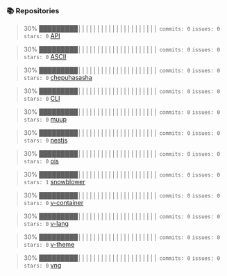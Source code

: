 ### 📚 Repositories


  >30% █████████│││││││││││││││││││││
  > `commits: 0`
  > `issues: 0`
  > `stars: 0`
  >[API](https://github.com/chepuhasasha/API)


  >30% █████████│││││││││││││││││││││
  > `commits: 0`
  > `issues: 0`
  > `stars: 0`
  >[ASCII](https://github.com/chepuhasasha/ASCII)


  >30% █████████│││││││││││││││││││││
  > `commits: 0`
  > `issues: 0`
  > `stars: 0`
  >[chepuhasasha](https://github.com/chepuhasasha/chepuhasasha)


  >30% █████████│││││││││││││││││││││
  > `commits: 0`
  > `issues: 0`
  > `stars: 0`
  >[CLI](https://github.com/chepuhasasha/CLI)


  >30% █████████│││││││││││││││││││││
  > `commits: 0`
  > `issues: 0`
  > `stars: 0`
  >[muup](https://github.com/chepuhasasha/muup)


  >30% █████████│││││││││││││││││││││
  > `commits: 0`
  > `issues: 0`
  > `stars: 0`
  >[nestjs](https://github.com/chepuhasasha/nestjs)


  >30% █████████│││││││││││││││││││││
  > `commits: 0`
  > `issues: 0`
  > `stars: 0`
  >[ois](https://github.com/chepuhasasha/ois)


  >30% █████████│││││││││││││││││││││
  > `commits: 0`
  > `issues: 0`
  > `stars: 1`
  >[snowblower](https://github.com/chepuhasasha/snowblower)


  >30% █████████│││││││││││││││││││││
  > `commits: 0`
  > `issues: 0`
  > `stars: 0`
  >[v-container](https://github.com/chepuhasasha/v-container)


  >30% █████████│││││││││││││││││││││
  > `commits: 0`
  > `issues: 0`
  > `stars: 0`
  >[v-lang](https://github.com/chepuhasasha/v-lang)


  >30% █████████│││││││││││││││││││││
  > `commits: 0`
  > `issues: 0`
  > `stars: 0`
  >[v-theme](https://github.com/chepuhasasha/v-theme)


  >30% █████████│││││││││││││││││││││
  > `commits: 0`
  > `issues: 0`
  > `stars: 0`
  >[vng](https://github.com/chepuhasasha/vng)

